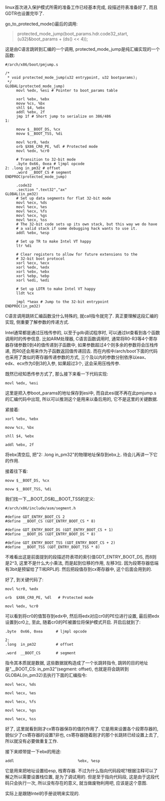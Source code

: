 linux首次进入保护模式所需的准备工作已经基本完成, 段描述符表准备好了, 而且GDTR也设置完毕了. 

go\_to\_protected\_mode()最后的调用: 

> protected_mode_jump(boot_params.hdr.code32_start, (u32)&boot_params + (ds() << 4));

这是由C语言跳转到汇编的一个调用, protected\_mode\_jump是纯汇编实现的一个函数: 

```
#/arch/x86/boot/pmjump.s

/*
 * void protected_mode_jump(u32 entrypoint, u32 bootparams);
 */
GLOBAL(protected_mode_jump)
     movl %edx, %esi # Pointer to boot_params table
 
     xorl %ebx, %ebx
     movw %cs, %bx
     shll $4, %ebx
     addl %ebx, 2f
     jmp 1f # Short jump to serialize on 386/486
1:
 
     movw $__BOOT_DS, %cx
     movw $__BOOT_TSS, %di
 
     movl %cr0, %edx
     orb $X86_CR0_PE, %dl # Protected mode
     movl %edx, %cr0
 
     # Transition to 32-bit mode
     .byte 0x66, 0xea # ljmpl opcode
2: .long in_pm32 # offset
     .word __BOOT_CS # segment
ENDPROC(protected_mode_jump)
 
     .code32
     .section ".text32","ax"
GLOBAL(in_pm32)
     # Set up data segments for flat 32-bit mode
     movl %ecx, %ds
     movl %ecx, %es
     movl %ecx, %fs
     movl %ecx, %gs
     movl %ecx, %ss
     # The 32-bit code sets up its own stack, but this way we do have
     # a valid stack if some debugging hack wants to use it.
     addl %ebx, %esp
 
     # Set up TR to make Intel VT happy
     ltr %di
 
     # Clear registers to allow for future extensions to the
     # 32-bit boot protocol
     xorl %ecx, %ecx
     xorl %edx, %edx
     xorl %ebx, %ebx
     xorl %ebp, %ebp
     xorl %edi, %edi
 
     # Set up LDTR to make Intel VT happy
     lldt %cx
 
     jmpl *%eax # Jump to the 32-bit entrypoint
ENDPROC(in_pm32)
```

C语言调用跳转汇编函数没什么特殊的, 就call指令就完了. 真正要理解这段汇编的实现, 侧重要了解参数的传递方式. 

Intel通常都是通过压栈传参的, 以至于gdb调试程序时, 可以通过bt查看到各个函数调用时的传参信息. 比如ARM处理器, C语言函数调用时, 通常将R0-R3等4个寄存器存储参数0到4的值传递到子函数中, 如果参数超过4个则多余的参数将会压栈传递, 而R0还会用来作为子函数返回值传递回去. 而在内核中/arch/boot下面的代码也采用了类似的寄存器传递参数的方式, 三个及以内的参数分别依序以eax、edx、ecx作为0到3的入参, 如果超过3个, 这会采用压栈传参. 

既然已经知悉传参方式了, 那么接下来看一下代码实现: 

```
movl %edx, %esi
```

这里是把入参boot_params的地址保存到esi中, 而自此esi就不再在此pmjump.s的汇编代码中出现, 所以可以推测这个是用来以备后用的, 它不是这里的关键数据. 

紧接着: 

```
xorl %ebx, %ebx

movw %cs, %bx

shll $4, %ebx

addl %ebx, 2f
```
将ebx清空后, 把"2: .long  in_pm32"的物理地址保存到ebx上. 待会儿再讲一下它的作用. 

接着往下看: 

```
movw $__BOOT_DS, %cx

movw $__BOOT_TSS, %di
```

我们找一下\_\_BOOT\_DS和\_\_BOOT\_TSS的定义: 

```
#/arch/x86/include/asm/segment.h

#define GDT_ENTRY_BOOT_CS 2
#define __BOOT_CS (GDT_ENTRY_BOOT_CS * 8)
 
#define GDT_ENTRY_BOOT_DS (GDT_ENTRY_BOOT_CS + 1)
#define __BOOT_DS (GDT_ENTRY_BOOT_DS * 8)
 
#define GDT_ENTRY_BOOT_TSS (GDT_ENTRY_BOOT_CS + 2)
#define __BOOT_TSS (GDT_ENTRY_BOOT_TSS * 8)
```

不难看出这是前面提到的段描述符表项的索引值GDT\_ENTRY\_BOOT\_DS, 而8则是2\^3, 这里不是什么大小乘法, 而是起到位移的作用, 左移3位. 因为段寄存器低端有3bit是预留给了TI和RPL的. 然后把段值存到cx寄存器中, 这个后面会用到的. 

好了, 到关键代码了: 

```
movl %cr0, %edx

orb  $X86_CR0_PE, %dl   # Protected mode

movl %edx, %cr0
```

可以看到将cr0的值暂存到edx中, 然后将edx对应cr0的PE位进行设置, 最后把edx设置到cr0上, 至此, 随着cr0的PE被置位将保护模式开启. 开启后就到了: 

```
.byte  0x66, 0xea      # ljmpl opcode

2:  
.long  in_pm32         # offset

.word  __BOOT_CS       # segment
```

指令其本质就是数据, 这些数据就构造成了一个长跳转指令, 跳转的目的地址是"\_\_BOOT_CS: in\_pm32"(segment: offset), 也就是将会跳转到GLOBAL(in\_pm32)去执行下面的汇编指令:

```
movl %ecx, %ds

movl %ecx, %es

movl %ecx, %fs

movl %ecx, %gs

movl %ecx, %ss
```

好了, 这里就看到刚才cx寄存器保存的值的作用了. 它是用来设置各个段寄存器的, 貌似少了cs寄存器的设置?非也, cs寄存器随着刚才的那个长跳转已经设置上去了, 所以就没有必要做重复工作. 

接下来顺带提一下ebx的用途: 

```
addl                             %ebx, %esp
```
它是用来把地址设置给esp, 栈寄存器. 不过为什么指向代码段呢?根据注释可以了解之所以需要设置栈位置, 是为了调试用的. 但是至于指向代码段, 这是由于这段代码只会执行一次, 所以没有存在的意义, 就当做废物利用吧, 应该是这个意图. 

实际上是跟随Intel的手册说明来实现的. 